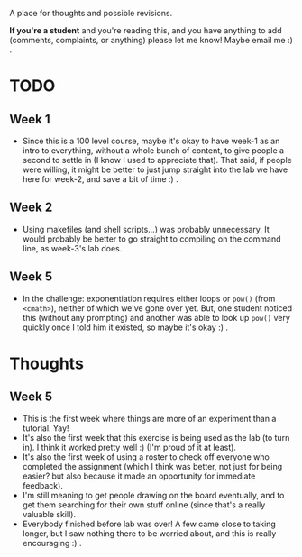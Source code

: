 A place for thoughts and possible revisions.

**If you're a student** and you're reading this, and you have anything to add
(comments, complaints, or anything) please let me know!  Maybe email me :) .


# TODO

## Week 1
- Since this is a 100 level course, maybe it's okay to have week-1 as an intro
  to everything, without a whole bunch of content, to give people a second to
  settle in (I know I used to appreciate that).  That said, if people were
  willing, it might be better to just jump straight into the lab we have here
  for week-2, and save a bit of time :) .

## Week 2
- Using makefiles (and shell scripts...) was probably unnecessary.  It would
  probably be better to go straight to compiling on the command line, as
  week-3's lab does.

## Week 5
- In the challenge: exponentiation requires either loops or `pow()` (from
  `<cmath>`), neither of which we've gone over yet.  But, one student noticed
  this (without any prompting) and another was able to look up `pow()` very
  quickly once I told him it existed, so maybe it's okay :) .


# Thoughts

## Week 5
- This is the first week where things are more of an experiment than a
  tutorial.  Yay!
- It's also the first week that this exercise is being used as the lab (to turn
  in).  I think it worked pretty well :) (I'm proud of it at least).
- It's also the first week of using a roster to check off everyone who
  completed the assignment (which I think was better, not just for being
  easier? but also because it made an opportunity for immediate feedback).
- I'm still meaning to get people drawing on the board eventually, and to get
  them searching for their own stuff online (since that's a really valuable
  skill).
- Everybody finished before lab was over!  A few came close to taking longer,
  but I saw nothing there to be worried about, and this is really encouraging
  :) .


